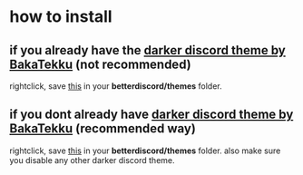 # how to install

## if you already have the [darker discord theme by BakaTekku](https://github.com/BakaTekku/Darker_Discord) (not recommended)

rightclick, save [this](https://raw.githubusercontent.com/lollilol/darker-discord-fixes/master/fixes_autotheme.css) in your **betterdiscord/themes** folder.


## if you dont already have [darker discord theme by BakaTekku](https://github.com/BakaTekku/Darker_Discord) (recommended way)

rightclick, save [this](https://raw.githubusercontent.com/lollilol/darker-discord-fixes/master/full_autotheme.css) in your **betterdiscord/themes** folder.
also make sure you disable any other darker discord theme.